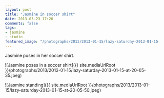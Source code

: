 ```yaml
---
layout: post
title: "Jasmine in soccer shirt"
date: 2013-03-23 17:20
comments: false
tags: 
- jasmine
- studio
featured_image: "/photographs/2013/2013-01-15/lazy-saturday-2013-01-15-at-20-05-35.jpeg"
---
```

Jasmine poses in her soccer shirt.

![Jasmine poses in a soccer shirt]({{ site.mediaUrlRoot }}/photographs/2013/2013-01-15/lazy-saturday-2013-01-15-at-20-05-35.jpeg)

![Jasmine standing]({{ site.mediaUrlRoot }}/photographs/2013/2013-01-15/lazy-saturday-2013-01-15-at-20-05-50.jpeg)